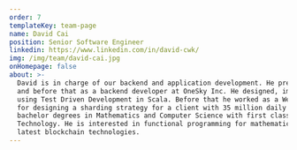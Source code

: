```yaml
---
order: 7
templateKey: team-page
name: David Cai
position: Senior Software Engineer
linkedin: https://www.linkedin.com/in/david-cwk/
img: /img/team/david-cai.jpg
onHomepage: false
about: >-
  David is in charge of our backend and application development. He previously worked as a software engineer at Harborx 
  and before that as a backend developer at OneSky Inc. He designed, implemented and deployed multiple microservices 
  using Test Driven Development in Scala. Before that he worked as a Web Developer at Altitude Labs, and was responsible 
  for designing a sharding strategy for a client with 35 million daily views and over 2 million data records. He possesses 
  bachelor degrees in Mathematics and Computer Science with first class honors from The Hong Kong University of Science and 
  Technology. He is interested in functional programming for mathematical computing and desires to learn more about the 
  latest blockchain technologies.
---
```

